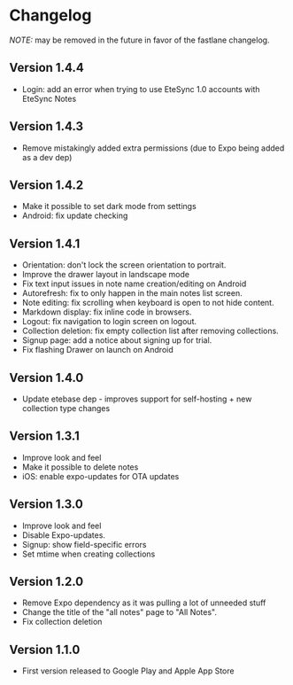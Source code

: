 # Changelog
*NOTE:* may be removed in the future in favor of the fastlane changelog.

## Version 1.4.4
* Login: add an error when trying to use EteSync 1.0 accounts with EteSync Notes

## Version 1.4.3
* Remove mistakingly added extra permissions (due to Expo being added as a dev dep)

## Version 1.4.2
* Make it possible to set dark mode from settings
* Android: fix update checking

## Version 1.4.1
* Orientation: don't lock the screen orientation to portrait.
* Improve the drawer layout in landscape mode
* Fix text input issues in note name creation/editing on Android
* Autorefresh: fix to only happen in the main notes list screen.
* Note editing: fix scrolling when keyboard is open to not hide content.
* Markdown display: fix inline code in browsers.
* Logout: fix navigation to login screen on logout.
* Collection deletion: fix empty collection list after removing collections.
* Signup page: add a notice about signing up for trial.
* Fix flashing Drawer on launch on Android

## Version 1.4.0
* Update etebase dep - improves support for self-hosting + new collection type changes

## Version 1.3.1
* Improve look and feel
* Make it possible to delete notes
* iOS: enable expo-updates for OTA updates

## Version 1.3.0
* Improve look and feel
* Disable Expo-updates.
* Signup: show field-specific errors
* Set mtime when creating collections

## Version 1.2.0
* Remove Expo dependency as it was pulling a lot of unneeded stuff
* Change the title of the "all notes" page to "All Notes".
* Fix collection deletion

## Version 1.1.0
* First version released to Google Play and Apple App Store
